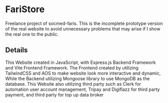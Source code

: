 <h1>FariStore</h1>

<p>Freelance project of socmed-faris. This is the incomplete prototype version of the real website to avoid unnecessary problems that may arise if I show the real one to the public.</p>

<h2>Details</h2>

<p>This Website created in JavaScript, with Express.js Backend Framework and Vite Frontend Framework. 
The Frontend created by utilizing TailwindCSS and AOS to make website look more interactive and dynamic, While the Backend utilizing Mongoose library to use MongoDB as the database.
This Website also utilizing third party such as Clerk for automation user account management, Tripay and Digiflazz for third party payment, and third party for top up data broker</p>
